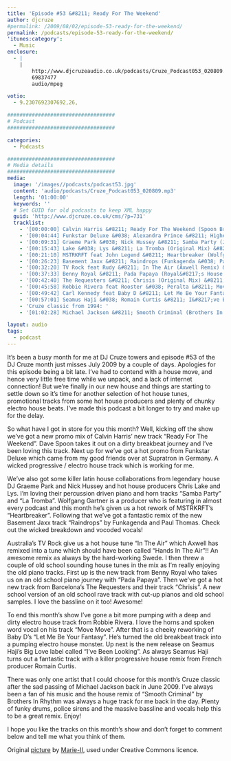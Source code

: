 ```yaml
---
title: 'Episode #53 &#8211; Ready For The Weekend'
author: djcruze
#permalink: /2009/08/02/episode-53-ready-for-the-weekend/
permalink: /podcasts/episode-53-ready-for-the-weekend/
'itunes:category':
  - Music
enclosure:
  - |
    |
        http://www.djcruzeaudio.co.uk/podcasts/Cruze_Podcast053_020809.mp3
        69837477
        audio/mpeg

votio:
  - 9.2307692307692,26,

###################################
# Podcast
###################################

categories:
  - Podcasts

###################################
# Media details
###################################
media:
  image: '/images//podcasts/podcast53.jpg'
  content: 'audio/podcasts/Cruze_Podcast053_020809.mp3'
  length: '01:00:00'
  keywords: ''
  # Set GUID for old podcasts to keep XML happy
  guid: 'http://www.djcruze.co.uk/cms/?p=731'
  tracklist:
    - '[00:00:00] Calvin Harris &#8211; Ready For The Weekend (Spoon Broken Remix) &#8211; Fly Eye'
    - '[00:04:44] Funkstar Deluxe &#038; Alexandra Prince &#8211; Higher State (Continental Club Mix) &#8211; Supratron'
    - '[00:09:31] Graeme Park &#038; Nick Hussey &#8211; Samba Party (Jay Kay Mix) &#8211; Muzik-K Records'
    - '[00:15:43] Lake &#038; Lys &#8211; La Tromba (Original Mix) &#8211; Rising Music'
    - '[00:21:10] MSTRKRFT feat John Legend &#8211; Heartbreaker (Wolfgang Gartner Remix) &#8211; Dim Mak'
    - '[00:26:23] Basement Jaxx &#8211; Raindrops (Funkagenda &#038; Paul Thomas Redux) &#8211; XL Recordings'
    - '[00:32:20] TV Rock feat Rudy &#8211; In The Air (Axwell Remix) &#8211; Axtone'
    - '[00:37:33] Benny Royal &#8211; Pada Papaya (Royal&#8217;s House Mix) &#8211; Spinnin Records'
    - '[00:42:40] The Requesters &#8211; Chrisis (Original Mix) &#8211; Moda Music'
    - '[00:45:58] Robbie Rivera feat Rooster &#038; Peralta &#8211; Move Move (DJ Observer &#038; Daniel Heathcliff Mix) &#8211; Juicy Music'
    - '[00:49:42] Carl Kennedy feat Baby D &#8211; Let Me Be Your Fantasy (Original Mix) &#8211; Wasted Youth'
    - '[00:57:01] Seamus Haji &#038; Romain Curtis &#8211; I&#8217;ve Been Looking (Romain Curtis Club Mix) &#8211; Big Love'
    - 'Cruze classic from 1994: '
    - '[01:02:28] Michael Jackson &#8211; Smooth Criminal (Brothers In Rhythm House Mix) &#8211; Remiks'

layout: audio
tags:
  - podcast
---
```


It&#8217;s been a busy month for me at DJ Cruze towers and episode #53 of the DJ Cruze month just misses July 2009 by a couple of days. Apologies for this episode being a bit late. I&#8217;ve had to contend with a house move, and hence very little free time while we unpack, and a lack of internet connection! But we&#8217;re finally in our new house and things are starting to settle down so it&#8217;s time for another selection of hot house tunes, promotional tracks from some hot house producers and plenty of chunky electro house beats. I&#8217;ve made this podcast a bit longer to try and make up for the delay.

So what have I got in store for you this month? Well, kicking off the show we&#8217;ve got a new promo mix of Calvin Harris&#8217; new track &#8220;Ready For The Weekend&#8221;. Dave Spoon takes it out on a dirty breakbeat journey and I&#8217;ve been loving this track. Next up for we&#8217;ve got a hot promo from Funkstar Deluxe which came from my good friends over at Supratron in Germany. A wicked progressive / electro house track which is working for me.

We&#8217;ve also got some killer latin house collaborations from legendary house DJ Graeme Park and Nick Hussey and hot house producers Chris Lake and Lys. I&#8217;m loving their percussion driven piano and horn tracks &#8220;Samba Party&#8221; and &#8220;La Tromba&#8221;. Wolfgang Gartner is a producer who is featuring in almost every podcast and this month he&#8217;s given us a hot rework of MSTRKRFT&#8217;s &#8220;Heartbreaker&#8221;. Following that we&#8217;ve got a fantastic remix of the new Basement Jaxx track &#8220;Raindrops&#8221; by Funkagenda and Paul Thomas. Check out the wicked breakdown and vocoded vocals!

Australia&#8217;s TV Rock give us a hot house tune &#8220;In The Air&#8221; which Axwell has remixed into a tune which should have been called &#8220;Hands In The Air&#8221;!! An awesome remix as always by the hard-working Swede. I then threw a couple of old school sounding house tunes in the mix as I&#8217;m really enjoying the old piano tracks. First up is the new track from Benny Royal who takes us on an old school piano journey with &#8220;Pada Papaya&#8221;. Then we&#8217;ve got a hot new track from Barcelona&#8217;s The Requesters and their track &#8220;Chrisis&#8221;. A new school version of an old school rave track with cut-up pianos and old school samples. I love the bassline on it too! Awesome!

To end this month&#8217;s show I&#8217;ve gone a bit more pumping with a deep and dirty electro house track from Robbie Rivera. I love the horns and spoken word vocal on his track &#8220;Move Move&#8221;. After that is a cheeky reworking of Baby D&#8217;s &#8220;Let Me Be Your Fantasy&#8221;. He&#8217;s turned the old breakbeat track into a pumping electro house monster. Up next is the new release on Seamus Haji&#8217;s Big Love label called &#8220;I&#8217;ve Been Looking&#8221;. As always Seamus Haji turns out a fantastic track with a killer progressive house remix from French producer Romain Curtis.

There was only one artist that I could choose for this month&#8217;s Cruze classic after the sad passing of Michael Jackson back in June 2009. I&#8217;ve always been a fan of his music and the house remix of &#8220;Smooth Criminal&#8221; by Brothers In Rhythm was always a huge track for me back in the day. Plenty of funky drums, police sirens and the massive bassline and vocals help this to be a great remix. Enjoy!

I hope you like the tracks on this month&#8217;s show and don&#8217;t forget to comment below and tell me what you think of them.

Original [picture][4] by [Marie-II][5], used under Creative Commons licence.

[1]: http://www.djcruze.co.uk/cms/wp-content/uploads/2009/07/podcast53.jpg
[2]: http://www.djcruze.co.uk/cms/wp-content/DownloadButton.gif
[3]: http://www.djcruzeaudio.co.uk/podcasts/Cruze_Podcast053_020809.mp3
[4]: http://www.flickr.com/photos/grrrl/262288685/
[5]: http://www.flickr.com/photos/grrrl/
